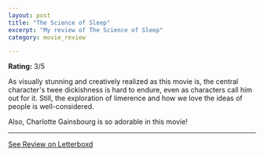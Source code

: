 ```yaml
---
layout: post
title: "The Science of Sleep"
excerpt: "My review of The Science of Sleep"
category: movie_review

---
```


**Rating:** 3/5

As visually stunning and creatively realized as this movie is, the central character's twee dickishness is hard to endure, even as characters call him out for it. Still, the exploration of limerence and how we love the ideas of people is well-considered.

Also, Charlotte Gainsbourg is so adorable in this movie!

<hr>

[See Review on Letterboxd](https://boxd.it/8gTYD1)
